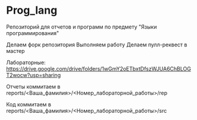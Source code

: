 # Prog_lang
Репозиторий для отчетов и программ по предмету "Языки программирования"

Делаем форк репозитория
Выполняем работу
Делаем пулл-реквест в мастер

Лабораторные: https://drive.google.com/drive/folders/1wGmY2oETbxtDfszWJUA6ChBLOGT2wocw?usp=sharing

Отчеты коммитаем в reports/<Ваша_фамилия>/<Номер_лабораторной_работы>/rep

Код коммитаем в reports/<Ваша_фамилия>/<Номер_лабораторной_работы>/src